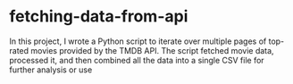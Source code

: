 # fetching-data-from-api
In this project, I wrote a Python script to iterate over multiple pages of top-rated movies provided by the TMDB API. The script fetched movie data, processed it, and then combined all the data into a single CSV file for further analysis or use
